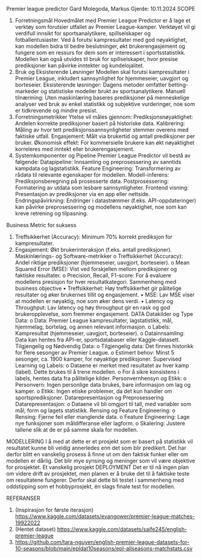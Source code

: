 Premier league predictor
Gard Molegoda, Markus Gjerde: 10.11.2024
SCOPE
1. Forretningsmål
Hovedmålet med Premier League Predictor er å lage et verktøy som forutsier utfallet av Premier League-kamper. Verktøyet vil gi verdifull innsikt for sportsanalytikere, spillselskaper og fotballentusiaster. Ved å forutsi kampresultater med god nøyaktighet, kan modellen bidra til bedre beslutninger, økt brukerengasjement og fungere som en ressurs for dem som er interessert i sportsstatistikk. Modellen kan også utvides til bruk for spillselskaper, hvor presise prediksjoner kan påvirke inntekter og kundelojalitet.
2. Bruk og Eksisterende Løsninger
Modellen skal forutsi kampresultater i Premier League, inkludert sannsynlighet for hjemmeseier, uavgjort og borteseier.
Eksisterende løsninger: Dagens metoder omfatter betting-markeder og statistiske modeller brukt av sportsanalytikere.
Manuell tilnærming: Uten maskinlæring baseres prediksjoner på menneskelige analyser ved bruk av enkel statistikk og subjektive vurderinger, noe som er tidkrevende og mindre presist.
3. Forretningsmetrikker
Ytelse vil måles gjennom:
Prediksjonsnøyaktighet: Andelen korrekte prediksjoner basert på historiske data.
Kalibrering: Måling av hvor tett prediksjonssannsynligheter stemmer overens med faktiske utfall.
Engasjement: Målt via brukertid og antall prediksjoner per bruker.
Økonomisk effekt: For kommersielle brukere kan økt nøyaktighet korreleres med inntekt eller brukerengasjement.
4. Systemkomponenter og Pipeline
Premier League Predictor vil bestå av følgende:
Datapipeline: Innsamling og preprosessering av sanntids kampdata og lagstatistikk.
Feature Engineering: Transformering av rådata til relevante egenskaper for modellen.
Modell-inferens: Prediksjonsberegning på prosesserte data.
Postprosessering: Formatering av utdata som lesbare sannsynligheter.
Frontend visning: Presentasjon av prediksjoner via en app eller nettside.
Endringspåvirkning: Endringer i datastrømmer (f.eks. API-oppdateringer) kan påvirke preprosessering og modellens nøyaktighet, noe som kan kreve retrening og tilpasning.

Business Metric for suksess
1.	Treffsikkerhet (Accuracy): Minimum 70% korrekt prediksjon for kampresultater.
2.	Engasjement: Økt brukerinteraksjon (f.eks. antall prediksjoner).
   Maskinlærings- og Software-metrikker
o	Treffsikkerhet (Accuracy): Andel riktige prediksjoner (hjemmeseier, uavgjort, borteseier).
o	Mean Squared Error (MSE): Vist ved forskjellen mellom prediksjoner og faktiske resultater.
o	Precision, Recall, F1-score: For å evaluere modellens presisjon for hver resultatkategori.
Sammenheng med business objective
•	Treffsikkerhet: Høy treffsikkerhet gir pålitelige resultater og øker brukernes tillit og engasjement.
•	MSE: Lav MSE viser at modellen er nøyaktig, noe som øker dens verdi.
•	Latency og Throughput: Lav latency og høy throughput gir en rask og god brukeropplevelse, som fremmer engasjement.
DATA
Datakilder og Type Data:
o	Data: Premier League kampresultater, lagstatistikk, mål, hjemmelag, bortelag, og annen relevant informasjon.
o	Labels: Kampresultat (hjemmeseier, uavgjort, borteseier).
o	Datainnsamling: Data kan hentes fra API-er, sportsdatabaser eller Kaggle-datasett.
Tilgjengelig og Nødvendig Data:
o	Tilgjengelig data: Det finnes historikk for flere sesonger av Premier League.
o	Estimert behov: Minst 5 sesonger, ca. 1900 kamper, for nøyaktige prediksjoner.
Supervised Learning og Labels:
o	Dataene er merket med resultatet av hver kamp (label). Dette brukes til å trene modellen.
o	For å sikre konsistens i labels, hentes data fra pålitelige kilder.
Personvernhensyn og Etikk:
o	Personvern: Ingen personlige data brukes, bare informasjon om lag og kamper.
o	Etikk: Ingen etiske problemer, da det kun handler om sportsprediksjoner.
Datarepresentasjon og Preprosessering
Datarepresentasjon:
o	Dataene vil bli omgjort til tall, med variabler som mål, form og lagets statistikk.
Rensing og Feature Engineering:
o	Rensing: Fjerne feil eller manglende data.
o	Feature Engineering: Lage nye funksjoner som måldifferanse eller lagform.
o	Skalering: Justere tallene slik at de er på samme skala for modellen.

MODELLERING
I å med at dette er et prosjekt som er basert på statistikk vil resultatet kunne bli veldig annerledes enn det som blir predikert. Det har derfor blitt en vanskelig prosess å finne ut om den faktisk funker eller om modellen er dårlig. Det blir mye synsing og meninger som vil være objektive for prosjektet. Et vanskelig prosjekt
DEPLOYMENT
Det er til nå ingen plan om videre drift av prosjektet, men planen er å bruke det til å faktiske teste om resultatene fungerer. Derfor skal dette bli testet i sammenheng med oddstipping som et hobbyprosjekt, én slags finale test for modellen.


REFERANSER
1.	(Inspirasjon for første iterasjon) https://www.kaggle.com/datasets/evangower/premier-league-matches-19922022
2.	(Hentet dataset) https://www.kaggle.com/datasets/saife245/english-premier-league
3.	https://github.com/tara-nguyen/english-premier-league-datasets-for-10-seasons/blob/main/epldat10seasons/epl-allseasons-matchstats.csv
